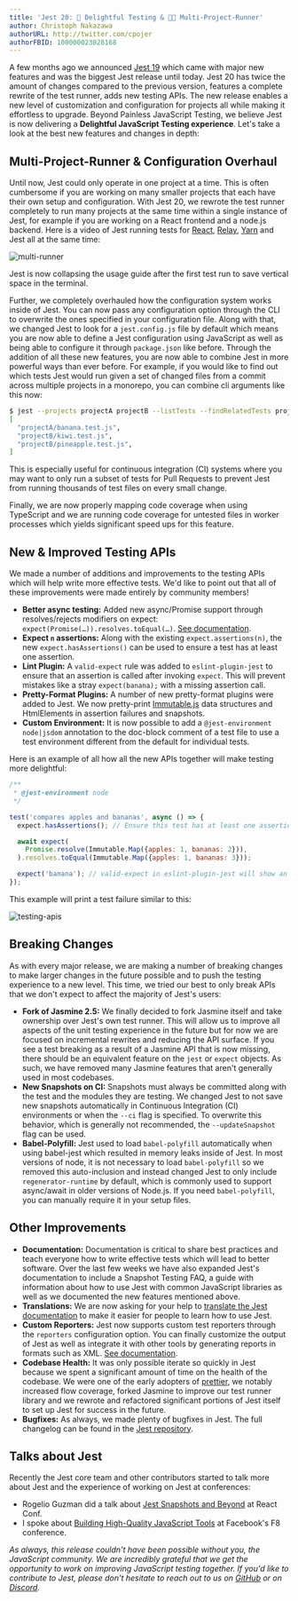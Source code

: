 ```yaml
---
title: 'Jest 20: 💖 Delightful Testing & 🏃🏽 Multi-Project-Runner'
author: Christoph Nakazawa
authorURL: http://twitter.com/cpojer
authorFBID: 100000023028168
---
```


A few months ago we announced [Jest 19](/blog/2017/02/21/jest-19-immersive-watch-mode-test-platform-improvements) which came with major new features and was the biggest Jest release until today. Jest 20 has twice the amount of changes compared to the previous version, features a complete rewrite of the test runner, adds new testing APIs. The new release enables a new level of customization and configuration for projects all while making it effortless to upgrade. Beyond Painless JavaScript Testing, we believe Jest is now delivering a **Delightful JavaScript Testing experience**. Let's take a look at the best new features and changes in depth:

## Multi-Project-Runner & Configuration Overhaul

Until now, Jest could only operate in one project at a time. This is often cumbersome if you are working on many smaller projects that each have their own setup and configuration. With Jest 20, we rewrote the test runner completely to run many projects at the same time within a single instance of Jest, for example if you are working on a React frontend and a node.js backend. Here is a video of Jest running tests for [React](https://github.com/facebook/react), [Relay](https://github.com/facebook/relay), [Yarn](https://github.com/yarnpkg/yarn) and Jest all at the same time:

![multi-runner](/img/blog/20-multi-runner.gif)

<!--truncate-->

Jest is now collapsing the usage guide after the first test run to save vertical space in the terminal.

Further, we completely overhauled how the configuration system works inside of Jest. You can now pass any configuration option through the CLI to overwrite the ones specified in your configuration file. Along with that, we changed Jest to look for a `jest.config.js` file by default which means you are now able to define a Jest configuration using JavaScript as well as being able to configure it through `package.json` like before. Through the addition of all these new features, you are now able to combine Jest in more powerful ways than ever before. For example, if you would like to find out which tests Jest would run given a set of changed files from a commit across multiple projects in a monorepo, you can combine cli arguments like this now:

```bash
$ jest --projects projectA projectB --listTests --findRelatedTests projectA/banana.js projectB/kiwi.js
[
  "projectA/banana.test.js",
  "projectB/kiwi.test.js",
  "projectB/pineapple.test.js",
]
```

This is especially useful for continuous integration (CI) systems where you may want to only run a subset of tests for Pull Requests to prevent Jest from running thousands of test files on every small change.

Finally, we are now properly mapping code coverage when using TypeScript and we are running code coverage for untested files in worker processes which yields significant speed ups for this feature.

## New & Improved Testing APIs

We made a number of additions and improvements to the testing APIs which will help write more effective tests. We'd like to point out that all of these improvements were made entirely by community members!

- **Better async testing:** Added new async/Promise support through resolves/rejects modifiers on expect: `expect(Promise(…)).resolves.toEqual(…)`. [See documentation](/docs/expect#resolves).
- **Expect `n` assertions:** Along with the existing `expect.assertions(n)`, the new `expect.hasAssertions()` can be used to ensure a test has at least one assertion.
- **Lint Plugin:** A `valid-expect` rule was added to `eslint-plugin-jest` to ensure that an assertion is called after invoking `expect`. This will prevent mistakes like a stray `expect(banana);` with a missing assertion call.
- **Pretty-Format Plugins:** A number of new pretty-format plugins were added to Jest. We now pretty-print [Immutable.js](https://github.com/facebook/immutable-js/) data structures and HtmlElements in assertion failures and snapshots.
- **Custom Environment:** It is now possible to add a `@jest-environment node|jsdom` annotation to the doc-block comment of a test file to use a test environment different from the default for individual tests.

Here is an example of all how all the new APIs together will make testing more delightful:

```js
/**
 * @jest-environment node
 */

test('compares apples and bananas', async () => {
  expect.hasAssertions(); // Ensure this test has at least one assertion.

  await expect(
    Promise.resolve(Immutable.Map({apples: 1, bananas: 2})),
  ).resolves.toEqual(Immutable.Map({apples: 1, bananas: 3}));

  expect('banana'); // valid-expect in eslint-plugin-jest will show an error.
});
```

This example will print a test failure similar to this:

![testing-apis](/img/blog/20-testing-apis.png)

## Breaking Changes

As with every major release, we are making a number of breaking changes to make larger changes in the future possible and to push the testing experience to a new level. This time, we tried our best to only break APIs that we don't expect to affect the majority of Jest's users:

- **Fork of Jasmine 2.5:** We finally decided to fork Jasmine itself and take ownership over Jest's own test runner. This will allow us to improve all aspects of the unit testing experience in the future but for now we are focused on incremental rewrites and reducing the API surface. If you see a test breaking as a result of a Jasmine API that is now missing, there should be an equivalent feature on the `jest` or `expect` objects. As such, we have removed many Jasmine features that aren't generally used in most codebases.
- **New Snapshots on CI:** Snapshots must always be committed along with the test and the modules they are testing. We changed Jest to not save new snapshots automatically in Continuous Integration (CI) environments or when the `--ci` flag is specified. To overwrite this behavior, which is generally not recommended, the `--updateSnapshot` flag can be used.
- **Babel-Polyfill:** Jest used to load `babel-polyfill` automatically when using babel-jest which resulted in memory leaks inside of Jest. In most versions of node, it is not necessary to load `babel-polyfill` so we removed this auto-inclusion and instead changed Jest to only include `regenerator-runtime` by default, which is commonly used to support async/await in older versions of Node.js. If you need `babel-polyfill`, you can manually require it in your setup files.

## Other Improvements

- **Documentation:** Documentation is critical to share best practices and teach everyone how to write effective tests which will lead to better software. Over the last few weeks we have also expanded Jest's documentation to include a Snapshot Testing FAQ, a guide with information about how to use Jest with common JavaScript libraries as well as we documented the new features mentioned above.
- **Translations:** We are now asking for your help to [translate the Jest documentation](https://crowdin.com/project/jest-v2) to make it easier for people to learn how to use Jest.
- **Custom Reporters:** Jest now supports custom test reporters through the `reporters` configuration option. You can finally customize the output of Jest as well as integrate it with other tools by generating reports in formats such as XML. [See documentation](/docs/configuration#reporters-array-modulename-modulename-options).
- **Codebase Health:** It was only possible iterate so quickly in Jest because we spent a significant amount of time on the health of the codebase. We were one of the early adopters of [prettier](https://github.com/prettier/prettier), we notably increased flow coverage, forked Jasmine to improve our test runner library and we rewrote and refactored significant portions of Jest itself to set up Jest for success in the future.
- **Bugfixes:** As always, we made plenty of bugfixes in Jest. The full changelog can be found in the [Jest repository](https://github.com/facebook/jest/blob/main/CHANGELOG.md#jest-2000).

## Talks about Jest

Recently the Jest core team and other contributors started to talk more about Jest and the experience of working on Jest at conferences:

- Rogelio Guzman did a talk about [Jest Snapshots and Beyond](https://www.youtube.com/watch?time_continue=416&v=HAuXJVI_bUs) at React Conf.
- I spoke about [Building High-Quality JavaScript Tools](https://developers.facebook.com/videos/f8-2017/building-high-quality-javascript-tools/) at Facebook's F8 conference.

_As always, this release couldn't have been possible without you, the JavaScript community. We are incredibly grateful that we get the opportunity to work on improving JavaScript testing together. If you'd like to contribute to Jest, please don't hesitate to reach out to us on [GitHub](https://github.com/facebook/jest) or on [Discord](https://discord.gg/j6FKKQQrW9)._
